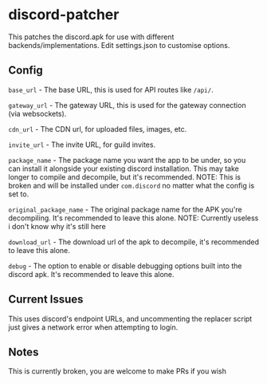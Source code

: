 # discord-patcher
This patches the discord.apk for use with different backends/implementations. Edit settings.json to customise options.

## Config
`base_url` - The base URL, this is used for API routes like `/api/`.

`gateway_url` - The gateway URL, this is used for the gateway connection (via websockets).

`cdn_url` - The CDN url, for uploaded files, images, etc.

`invite_url` - The invite URL, for guild invites.

`package_name` - The package name you want the app to be under, so you can install it alongside your existing discord installation. This may take longer to compile and decompile, but it's recommended.
NOTE: This is broken and will be installed under `com.discord` no matter what the config is set to.

`original_package_name` - The original package name for the APK you're decompiling. It's recommended to leave this alone.
NOTE: Currently useless i don't know why it's still here

`download_url` - The download url of the apk to decompile, it's recommended to leave this alone.

`debug` - The option to enable or disable debugging options built into the discord apk. It's recommended to leave this alone.


## Current Issues
This uses discord's endpoint URLs, and uncommenting the replacer script just gives a network error when attempting to login.

## Notes
This is currently broken, you are welcome to make PRs if you wish
